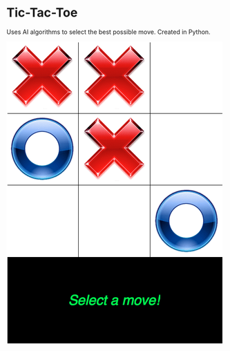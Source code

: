 # Tic-Tac-Toe
 
 
 
 
Uses AI algorithms to select the best possible move. Created in Python.
 
 
 
 
![Alt text](TicTacToeDemo.png?raw=true "Demo")
